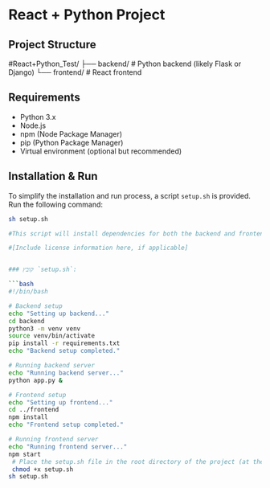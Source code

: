 # React + Python Project

## Project Structure

#React+Python_Test/ ├── backend/ # Python backend (likely Flask or Django) └── frontend/ # React frontend


## Requirements

- Python 3.x
- Node.js
- npm (Node Package Manager)
- pip (Python Package Manager)
- Virtual environment (optional but recommended)

## Installation & Run

To simplify the installation and run process, a script `setup.sh` is provided. Run the following command:

```bash
sh setup.sh

#This script will install dependencies for both the backend and frontend, and start both servers.

#[Include license information here, if applicable]


### קובץ `setup.sh`:

```bash
#!/bin/bash

# Backend setup
echo "Setting up backend..."
cd backend
python3 -m venv venv
source venv/bin/activate
pip install -r requirements.txt
echo "Backend setup completed."

# Running backend server
echo "Running backend server..."
python app.py &

# Frontend setup
echo "Setting up frontend..."
cd ../frontend
npm install
echo "Frontend setup completed."

# Running frontend server
echo "Running frontend server..."
npm start
 # Place the setup.sh file in the root directory of the project (at the same level as the backend and frontend folders). Make the file executable with the following command:
 chmod +x setup.sh
sh setup.sh
